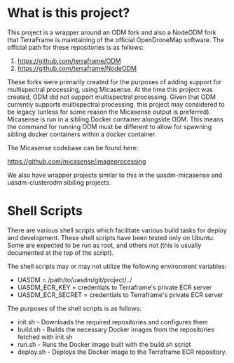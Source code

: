 # What is this project?

This project is a wrapper around an ODM fork and also a NodeODM fork that TerraFrame is maintaining of the official OpenDroneMap software. The official path for these repositories is as follows:

1. https://github.com/terraframe/ODM
2. https://github.com/terraframe/NodeODM

These forks were primarily created for the purposes of adding support for multispectral processing, using Micasense. At the time this project was created, ODM did not support multispectral processing. Given that ODM currently supports multispectral processing, this project may considered to be legacy (unless for some reason the Micasense output is preferred). Micasense is run in a sibling Docker container alongside ODM. This means the command for running ODM must be different to allow for spawning sibling docker containers within a docker container.

The Micasense codebase can be found here:

https://github.com/micasense/imageprocessing

We also have wrapper projects similar to this in the uasdm-micasense and uasdm-clusterodm sibiling projects.

# Shell Scripts

There are various shell scripts which facilitate various build tasks for deploy and development. These shell scripts have been tested only on Ubuntu. Some are expected to be run as root, and others not (this is usually documented at the top of the script).

The shell scripts may or may not utilize the following environment variables:
- UASDM = /path/to/uasdm/git/project/../
- UASDM_ECR_KEY = credentials to Terraframe's private ECR server
- UASDM_ECR_SECRET = credentials to Terraframe's private ECR server

The purposes of the shell scripts is as follows:
- init.sh - Downloads the required repositories and configures them
- build.sh - Builds the necessary Docker images from the repositories fetched with init.sh
- run.sh - Runs the Docker image built with the build.sh script
- deploy.sh - Deploys the Docker image to the Terraframe ECR repository.
